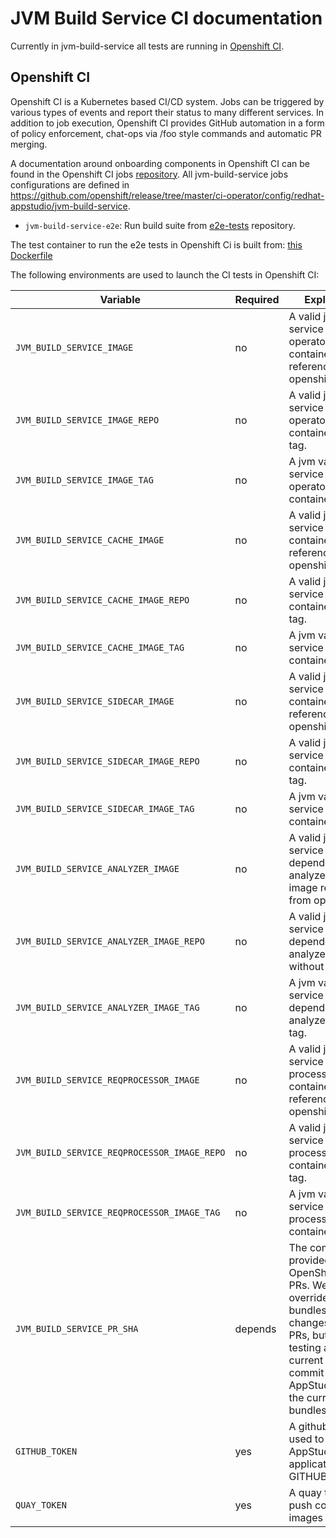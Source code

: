 # JVM Build Service CI documentation

Currently in jvm-build-service all tests are running in [Openshift CI](https://prow.ci.openshift.org/?job=*jvm-build-service*).

## Openshift CI

Openshift CI is a Kubernetes based CI/CD system. Jobs can be triggered by various types of events and report their status to many different services. In addition to job execution, Openshift CI provides GitHub automation in a form of policy enforcement, chat-ops via /foo style commands and automatic PR merging.

A documentation around onboarding components in Openshift CI can be found in the Openshift CI jobs [repository](https://github.com/openshift/release). All jvm-build-service jobs configurations are defined in https://github.com/openshift/release/tree/master/ci-operator/config/redhat-appstudio/jvm-build-service.

- `jvm-build-service-e2e`: Run build suite from [e2e-tests](https://github.com/redhat-appstudio/e2e-tests/tree/main/tests/build) repository.

The test container to run the e2e tests in Openshift Ci is built from: [this Dockerfile](https://github.com/redhat-appstudio/jvm-build-service/blob/main/.ci/openshift-ci/Dockerfile)

The following environments are used to launch the CI tests in Openshift CI:

| Variable | Required | Explanation | Default Value |
|---|---|---|---|
| `JVM_BUILD_SERVICE_IMAGE` | no | A valid jvm build service operator/controller container image reference from openshift CI. | `quay.io/redhat-appstudio/hacbs-jvm-controller@<SHA reference in infra-deployments>` |
| `JVM_BUILD_SERVICE_IMAGE_REPO` | no | A valid jvm build service operator/controller container without tag. | `quay.io/redhat-appstudio/hacbs-jvm-controller` |
| `JVM_BUILD_SERVICE_IMAGE_TAG` | no | A jvm valid build service operator/controller container tag. | `next` |
| `JVM_BUILD_SERVICE_CACHE_IMAGE` | no | A valid jvm build service cache container image reference from openshift CI. | `quay.io/redhat-appstudio/hacbs-jvm-cache@<SHA reference in infra-deployments>` |
| `JVM_BUILD_SERVICE_CACHE_IMAGE_REPO` | no | A valid jvm build service cache container without tag. | `quay.io/redhat-appstudio/hacbs-jvm-cache` |
| `JVM_BUILD_SERVICE_CACHE_IMAGE_TAG` | no | A jvm valid build service cache container tag. | `next` |
| `JVM_BUILD_SERVICE_SIDECAR_IMAGE` | no | A valid jvm build service sidecar container image reference from openshift CI. | `quay.io/redhat-appstudio/hacbs-jvm-sidecar@<SHA reference in infra-deployments>` |
| `JVM_BUILD_SERVICE_SIDECAR_IMAGE_REPO` | no | A valid jvm build service sidecar container without tag. | `quay.io/redhat-appstudio/hacbs-jvm-sidecar` |
| `JVM_BUILD_SERVICE_SIDECAR_IMAGE_TAG` | no | A jvm valid build service sidecar container tag. | `next` |
| `JVM_BUILD_SERVICE_ANALYZER_IMAGE` | no | A valid jvm build service dependency analyzer container image reference from openshift CI. | `quay.io/redhat-appstudio/hacbs-jvm-dependency-analyser@<SHA reference in infra-deployments>` |
| `JVM_BUILD_SERVICE_ANALYZER_IMAGE_REPO` | no | A valid jvm build service dependency analyzer container without tag. | `quay.io/redhat-appstudio/hacbs-jvm-dependency-analyser` |
| `JVM_BUILD_SERVICE_ANALYZER_IMAGE_TAG` | no | A jvm valid build service dependency analyzer container tag. | `next` |
| `JVM_BUILD_SERVICE_REQPROCESSOR_IMAGE` | no | A valid jvm build service request processor container image reference from openshift CI. | `quay.io/redhat-appstudio/hacbs-jvm-request-processor@<SHA reference in infra-deployments>` |
| `JVM_BUILD_SERVICE_REQPROCESSOR_IMAGE_REPO` | no | A valid jvm build service request processor container without tag. | `quay.io/redhat-appstudio/hacbs-jvm-request-processor` |
| `JVM_BUILD_SERVICE_REQPROCESSOR_IMAGE_TAG` | no | A jvm valid build service request processor container tag. | `next` |
| `JVM_BUILD_SERVICE_PR_SHA` | depends | The commit provided by OpenShift CI on PRs. We want to override the bundles with code changes from PRs, but for testing against the current main commit level of AppStudio we use the current bundles at quay.io | `` |
| `GITHUB_TOKEN` | yes | A github token used to create AppStudio applications in GITHUB  | ''  |
| `QUAY_TOKEN` | yes | A quay token to push components images to quay.io | '' |
